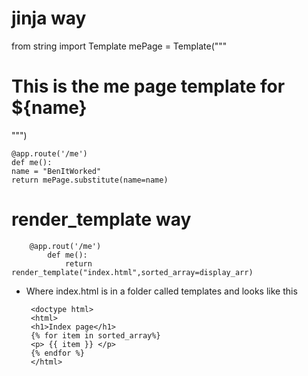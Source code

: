 # jinja way

from string import Template
    mePage = Template("""
        <h1>This is the me page template for ${name}</h1>
    """)

    @app.route('/me')
    def me():
    name = "BenItWorked"
    return mePage.substitute(name=name)

# render_template way 


        @app.rout('/me')
            def me(): 
                return render_template("index.html",sorted_array=display_arr)

 * Where index.html is in a folder called templates and looks like this 

        <doctype html>
        <html>
        <h1>Index page</h1>
        {% for item in sorted_array%}
        <p> {{ item }} </p>
        {% endfor %}
        </html>
